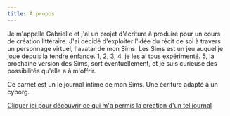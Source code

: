 ```yaml
--- 
title: À propos
---
```



Je m'appelle Gabrielle et  j'ai un projet d'écriture à produire pour un cours de création littéraire. J'ai décidé d'exploiter l'idée du récit de soi à travers un personnage virtuel, l'avatar de mon Sims. Les Sims est un jeu auquel je joue depuis la tendre enfance. 1, 2, 3, 4, je les ai tous expérimenté. 5, la prochaine version des Sims, sort éventuellement, et je suis curieuse  des possibilités qu'elle a à m'offrir. 

Ce carnet est un le journal intime de mon Sims. Une écriture adapté à un cyborg. 



[Cliquer ici pour découvrir ce qui m'a permis la création d'un tel journal](/content/pages/Credits)
